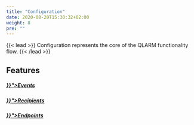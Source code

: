 ```yaml
---
title: "Configuration"
date: 2020-08-20T15:30:32+02:00
weight: 8
pre: ""
---
```


{{< lead >}}
Configuration represents the core of the QLARM functionality flow. 
{{< /lead >}}

## Features


<div class="row py-4 mb">
	<div class="col-md-4" >
		<div class="card d-flex border-0">
            <div class="card-img-top mt-4">
                <span class="fas fa-certificate fa-4x text-secondary"></span>
            </div>
			<div class="card-body">
				<h5 class="card-title">
					<a href="{{< ref "/content/configuration/events/_index.md" >}}">Events</a>
				</h5>
			</div>
		</div>
	</div>
    <div class="col-md-4">
		<div class="card d-flex border-0">
            <div class="card-img-top mt-4">
                <span class="far fa-address-book fa-4x text-secondary"></span>
            </div>
			<div class="card-body">
				<h5 class="card-title">
					<a href="{{< ref "/content/configuration/recipients/_index.md" >}}">Recipients</a>
				</h5>
			</div>
		</div>
	</div>
    <div class="col-md-4">
		<div class="card d-flex border-0">
            <div class="card-img-top mt-4">
                <span class="far fa-dot-circle fa-4x text-secondary"></span>
            </div>
			<div class="card-body">
				<h5 class="card-title">
					<a href="{{< ref "/content/configuration/endpoints/_index.md" >}}">Endpoints</a>
				</h5>
			</div>
		</div>
	</div>
</div>



